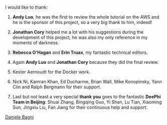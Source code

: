 I would like to thank:

1) **Andy Luo**, he was the first to review the whole tutorial on the AWS and he is the sponsor of this project, so a very big thank to him, indeed!

2) **Jonathan Cory** helped me a lot with his suggestions during the development of this project, he was also my only reference in my moments of darkness.

3) **Rebecca O'Hagan** and **Erin Truax**, my fantastic technical editors.

4) Again **Andy Luo** and **Jonathan Cory** because they did the final review.

5) Kester Aernoudt for the Docker work.

6) Nick Ni, Kamran Khan, Ed Ducharme, Brian Wall, Mike Konopinsky, Yann Clin and Ralph Bergmann for their support.

7) Last but not least a very special **thank you** goes to the fantastic **DeePhi Team in Beijing**: Shuai Zhang, Bingqing Guo, Yi Shan, Lu Tian, Xiaoming Sun, Jingxiu Liu, Fan Jiang for their continuous help and support.  

[Daniele Bagni](mailto:daniele.bagni@xilinx.com)
